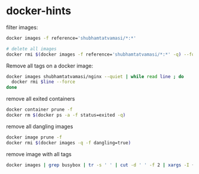 # docker-hints

filter images:
```bash
docker images -f reference='shubhamtatvamasi/*:*'

# delete all images
docker rmi $(docker images -f reference='shubhamtatvamasi/*:*' -q) --force
```

Remove all tags on a docker image:
```bash
docker images shubhamtatvamasi/nginx --quiet | while read line ; do
  docker rmi $line --force
done
```

remove all exited containers
```bash
docker container prune -f
docker rm $(docker ps -a -f status=exited -q)
```

remove all dangling images
```bash
docker image prune -f
docker rmi $(docker images -q -f dangling=true)
```

remove image with all tags
```bash
docker images | grep busybox | tr -s ' ' | cut -d ' ' -f 2 | xargs -I {} docker rmi busybox:{}
```
